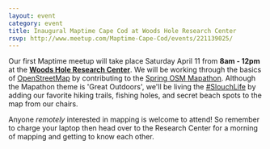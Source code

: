 ```yaml
---
layout: event
category: event
title: Inaugural Maptime Cape Cod at Woods Hole Research Center
rsvp: http://www.meetup.com/Maptime-Cape-Cod/events/221139025/
---
```


Our first Maptime meetup will take place Saturday April 11 from **8am - 12pm** at the [**Woods Hole Research Center**](https://www.google.com/maps/place/Woods+Hole+Research+Center/@41.549525,-70.643438,17z/data=!3m1!4b1!4m2!3m1!1s0x89e4d83670aa5e8b:0x48ca2661041bed5a). We will be working through the basics of [OpenStreetMap](http://www.openstreetmap.org) by contributing to the [Spring OSM Mapathon](http://openstreetmap.us/2015/01/2015-mapathons/). Although the Mapathon theme is 'Great Outdoors', we'll be living the [#SlouchLife](http://twitter.com/SlouchLife) by adding our favorite hiking trails, fishing holes, and secret beach spots to the map from our chairs.

Anyone *remotely* interested in mapping is welcome to attend! So remember to charge your laptop then head over to the Research Center for a morning of mapping and getting to know each other.
